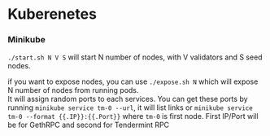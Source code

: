 Kuberenetes
===

### Minikube
`./start.sh N V S` will start N number of nodes, with V validators and S seed nodes.

if you want to expose nodes, you can use `./expose.sh N` which will expose N number of nodes from running pods.  
It will assign random ports to each services.
You can get these ports by running `minikube service tm-0 --url`, it will list links or `minikube service tm-0 --format {{.IP}}:{{.Port}}` where `tm-0` is first node. First IP/Port will be for GethRPC and second for Tendermint RPC
